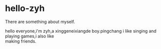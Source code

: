 # hello-zyh
There are something about myself.

hello everyone,i'm zyh,a xinggeneixiangde boy.pingchang i like singing and playing games,i also like  
making friends.
